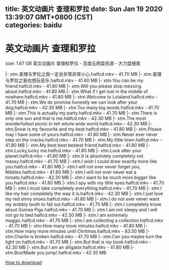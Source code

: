 
title: 英文动画片 查理和罗拉
date: Sun Jan 19 2020 13:39:07 GMT+0800 (CST)    
categories: baidu
---

# 英文动画片 查理和罗拉
size: 1.67 GB
 英文动画片 查理和罗拉 - 百度云网盘资源 - 大力盘搜索
 
|- xtm.查理与罗拉之我一定会非常非常小心.halfcd.mkv - 41.70 MB
|- xtm.查理与罗拉之我也想玩音乐.halfcd.mkv - 41.60 MB
|- xtm.You can be my friend.halfcd.mkv - 41.80 MB
|- xtm.Will you please stop messing about.halfcd.mkv - 41.80 MB
|- xtm.What if I get lost in the middle of nowhere.halfcd.mkv - 41.80 MB
|- xtm.Welcome to Lolaland.halfcd.mkv - 41.70 MB
|- xtm.We do promise honestly we can look after your dog.halfcd.mkv - 42.30 MB
|- xtm.Too many big words.halfcd.mkv - 41.70 MB
|- xtm.This is actually my party.halfcd.mkv - 41.70 MB
|- xtm.There is only one sun and that is me.halfcd.mkv - 42.30 MB
|- xtm.The most wonderfullest picnic in teh whole wide world.halfcd.mkv - 42.30 MB
|- xtm.Snow is my favourite and my best.halfcd.mkv - 41.80 MB
|- xtm.Please may I have some of yours.halfcd.mkv - 41.80 MB
|- xtm.Never ever never step on the cracks.halfcd.mkv - 41.70 MB
|- xtm.My little town.halfcd.mkv - 41.80 MB
|- xtm.My best best bestest friend.halfcd.mkv - 41.80 MB
|- xtm.Lucky,lucky me.halfcd.mkv - 41.80 MB
|- xtm.Look after your planet.halfcd.mkv - 41.80 MB
|- xtm.It is absolutely completely not messy.halfcd.mkv - 41.70 MB
|- xtm.I wish I could draw exactly more like you.halfcd.mkv - 41.80 MB
|- xtm.I will not ever never forget you, Nibbles.halfcd.mkv - 41.80 MB
|- xtm.I will not ever never eat a tomato.halfcd.mkv - 42.30 MB
|- xtm.I want to be much more bigger like you.halfcd.mkv - 41.80 MB
|- xtm.I spy with my little eyes.halfcd.mkv - 41.70 MB
|- xtm.I must take completely everything.halfcd.mkv - 41.70 MB
|- xtm.I like my hair completely the way it is.halfcd.mkv - 42.30 MB
|- xtm.I just love my red shiny shoes.halfcd.mkv - 41.80 MB
|- xtm.I do not ever never want my wobbly tooth to fall out.halfcd.mkv - 41.70 MB
|- xtm.I completely know about Guinea Pigs.halfcd.mkv - 41.70 MB
|- xtm.I am not sleepy and I will not go to bed.halfcd.mkv - 42.30 MB
|- xtm.I am extremely maggic.halfcd.mkv - 41.70 MB
|- xtm.I am collecting a collection.halfcd.mkv - 41.70 MB
|- xtm.How many more minutes.halfcd.mkv - 41.80 MB
|- xtm.How many more minutes until Chritmas.halfcd.mkv - 83.50 MB
|- xtm.Charlie is broken.halfcd.mkv - 41.70 MB
|- xtm.Can you maybe turn the light on.halfcd.mkv - 41.70 MB
|- xtm.But that is my book.halfcd.mkv - 42.30 MB
|- xtm.But I am an alligator.halfcd.mkv - 41.80 MB
|- xtm.Boo!Made you jump!.halfcd.mkv - 42.30 MB

[How to download](https://bpcam.bemobtrk.com/go/2ceec3aa-1ca2-46d6-b9ff-aaa5c184517c?jno=3239)